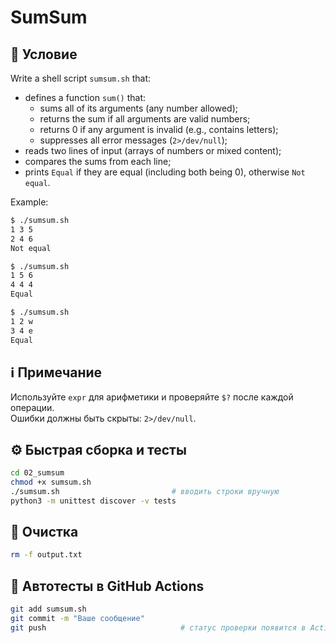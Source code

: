# SumSum

## 📝 Условие

Write a shell script `sumsum.sh` that:

- defines a function `sum()` that:
    - sums all of its arguments (any number allowed);
    - returns the sum if all arguments are valid numbers;
    - returns 0 if any argument is invalid (e.g., contains letters);
    - suppresses all error messages (`2>/dev/null`);
- reads two lines of input (arrays of numbers or mixed content);
- compares the sums from each line;
- prints `Equal` if they are equal (including both being 0), otherwise `Not equal`.

Example:
```bash
$ ./sumsum.sh
1 3 5
2 4 6
Not equal

$ ./sumsum.sh
1 5 6
4 4 4
Equal

$ ./sumsum.sh
1 2 w
3 4 e
Equal
```

## ℹ️ Примечание

Используйте `expr` для арифметики и проверяйте `$?` после каждой операции.  
Ошибки должны быть скрыты: `2>/dev/null`.

## ⚙️ Быстрая сборка и тесты
```bash
cd 02_sumsum
chmod +x sumsum.sh
./sumsum.sh                         # вводить строки вручную
python3 -m unittest discover -v tests
```

## 🧹 Очистка
```bash
rm -f output.txt
```

## 🚀 Автотесты в GitHub Actions
```bash
git add sumsum.sh
git commit -m "Ваше сообщение"
git push                              # статус проверки появится в Actions ✅
```